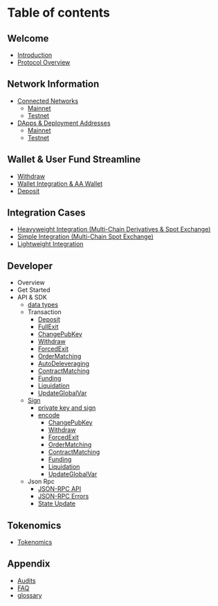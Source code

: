 # Table of contents

## Welcome

* [Introduction](README.md)
* [Protocol Overview](welcome/Architecture.md)

## Network Information

* [Connected Networks](network-information/connected-networks/README.md)
  * [Mainnet](networks/mainnet\_networks.md)
  * [Testnet](networks/testnet\_networks.md)
* [DApps & Deployment Addresses](network-information/dapps-and-deployment-addresses/README.md)
  * [Mainnet](networks/mainnet\_addresses.md)
  * [Testnet](networks/testnet\_addresses.md)

## Wallet & User Fund Streamline

* [Withdraw](streamline/withdraw.md)
* [Wallet Integration & AA Wallet](streamline/wallet.md)
* [Deposit](streamline/deposit.md)

## Integration Cases

* [Heavyweight Integration (Multi-Chain Derivatives & Spot Exchange)](IntegrationArchitecture/Derivatives.md)
* [Simple Integration (Multi-Chain Spot Exchange)](IntegrationArchitecture/spot.md)
* [Lightweight Integration](IntegrationArchitecture/zkjump.md)

## Developer 
* Overview
* Get Started
* API & SDK
  * [data types](apis/data_types.md)
  * Transaction
    * [Deposit](apis/transactions/deposit.md)
    * [FullExit](apis/transactions/full_exit.md)
    * [ChangePubKey](apis/transactions/change_pubkey.md)
    * [Withdraw](apis/transactions/withdraw.md)
    * [ForcedExit](apis/transactions/forced_exit.md)
    * [OrderMatching](apis/transactions/order_matching.md)
    * [AutoDeleveraging](apis/transactions/auto_deleveraging.md)
    * [ContractMatching](apis/transactions/contract_matching.md)
    * [Funding](apis/transactions/funding.md)
    * [Liquidation](apis/transactions/liquidation.md)
    * [UpdateGlobalVar](apis/transactions/update_global_var.md)
  * [Sign](apis/sign/README.md)
    * [private key and sign](apis/sign/private_key.md)
    * [encode](apis/sign/encode/README.md)
      * [ChangePubKey](apis/sign/encode/chaneg_pubkey.md)
      * [Withdraw](apis/sign/encode/withdraw.md)
      * [ForcedExit](apis/sign/encode/forced_exit.md)
      * [OrderMatching](apis/sign/encode/order_matching.md)
      * [ContractMatching](apis/sign/encode/contract_matching.md)
      * [Funding](apis/sign/encode/funding.md)
      * [Liquidation](apis/sign/encode/liquidation.md)
      * [UpdateGlobalVar](apis/sign/encode/update_global_var.md)
  * Json Rpc
    * [JSON-RPC API](apis/json-rpc-api.md)
    * [JSON-RPC Errors](apis/json-rpc-errors.md)
    * [State Update](apis/state-update.md)

## Tokenomics

* [Tokenomics](tokenomics.md)

## Appendix

* [Audits](reference/Audits.md)
* [FAQ](appendix/faq.md)
* [glossary](appendix/glossary.md)
